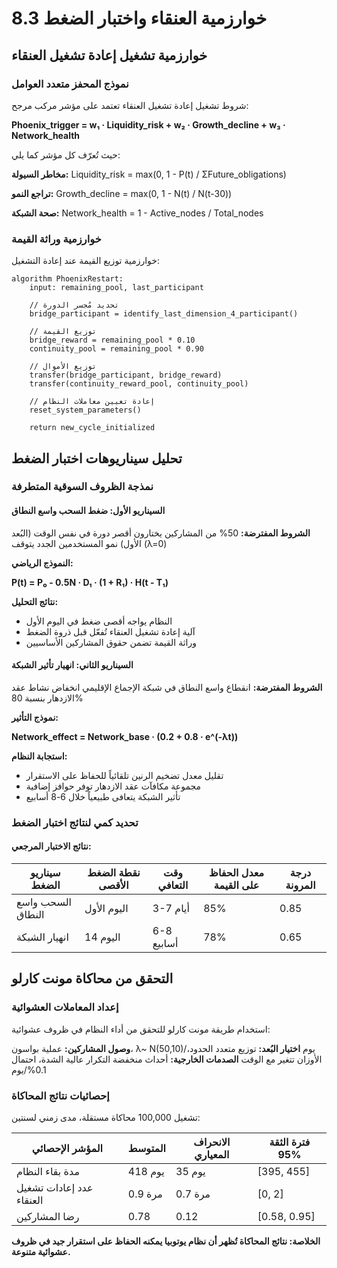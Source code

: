 # 8.3 خوارزمية العنقاء واختبار الضغط

## خوارزمية تشغيل إعادة تشغيل العنقاء

### نموذج المحفز متعدد العوامل

شروط تشغيل إعادة تشغيل العنقاء تعتمد على مؤشر مركب مرجح:

**Phoenix_trigger = w₁ · Liquidity_risk + w₂ · Growth_decline + w₃ · Network_health**

حيث تُعرّف كل مؤشر كما يلي:

**مخاطر السيولة:**
Liquidity_risk = max(0, 1 - P(t) / ΣFuture_obligations)

**تراجع النمو:**
Growth_decline = max(0, 1 - N(t) / N(t-30))

**صحة الشبكة:**
Network_health = 1 - Active_nodes / Total_nodes

### خوارزمية وراثة القيمة

خوارزمية توزيع القيمة عند إعادة التشغيل:

```
algorithm PhoenixRestart:
    input: remaining_pool, last_participant
    
    // تحديد مُجسر الدورة
    bridge_participant = identify_last_dimension_4_participant()
    
    // توزيع القيمة
    bridge_reward = remaining_pool * 0.10
    continuity_pool = remaining_pool * 0.90
    
    // توزيع الأموال
    transfer(bridge_participant, bridge_reward)
    transfer(continuity_reward_pool, continuity_pool)
    
    // إعادة تعيين معاملات النظام
    reset_system_parameters()
    
    return new_cycle_initialized
```


## تحليل سيناريوهات اختبار الضغط

### نمذجة الظروف السوقية المتطرفة

#### السيناريو الأول: ضغط السحب واسع النطاق

**الشروط المفترضة:**
50% من المشاركين يختارون أقصر دورة في نفس الوقت (البُعد الأول)
نمو المستخدمين الجدد يتوقف (λ=0)

**النموذج الرياضي:**

**P(t) = P₀ - 0.5N · D₁ · (1 + R₁) · H(t - T₁)**

**نتائج التحليل:**  
- النظام يواجه أقصى ضغط في اليوم الأول  
- آلية إعادة تشغيل العنقاء تُفعّل قبل ذروة الضغط  
- وراثة القيمة تضمن حقوق المشاركين الأساسيين  

#### السيناريو الثاني: انهيار تأثير الشبكة

**الشروط المفترضة:**
انقطاع واسع النطاق في شبكة الإجماع الإقليمي
انخفاض نشاط عقد الازدهار بنسبة 80%

**نموذج التأثير:**

**Network_effect = Network_base · (0.2 + 0.8 · e^(-λt))**

**استجابة النظام:**  
- تقليل معدل تضخيم الرنين تلقائياً للحفاظ على الاستقرار  
- مجموعة مكافآت عقد الازدهار توفر حوافز إضافية  
- تأثير الشبكة يتعافى طبيعياً خلال 6-8 أسابيع  

### تحديد كمي لنتائج اختبار الضغط

#### نتائج الاختبار المرجعي:

| سيناريو الضغط | نقطة الضغط الأقصى | وقت التعافي | معدل الحفاظ على القيمة | درجة المرونة |
|---------|------------|----------|------------|----------|
| السحب واسع النطاق | اليوم الأول | 3-7 أيام | 85% | 0.85 |
| انهيار الشبكة | اليوم 14 | 6-8 أسابيع | 78% | 0.65 |


## التحقق من محاكاة مونت كارلو

### إعداد المعاملات العشوائية

استخدام طريقة مونت كارلو للتحقق من أداء النظام في ظروف عشوائية:

**وصول المشاركين:** عملية بواسون، λ~ N(50,10)/يوم
**اختيار البُعد:** توزيع متعدد الحدود، الأوزان تتغير مع الوقت
**الصدمات الخارجية:** أحداث منخفضة التكرار عالية الشدة، احتمال 0.1%/يوم

### إحصائيات نتائج المحاكاة

تشغيل 100,000 محاكاة مستقلة، مدى زمني لسنتين:

| المؤشر الإحصائي | المتوسط | الانحراف المعياري | فترة الثقة 95% |
|----------|--------|--------|-------------|
| مدة بقاء النظام | 418 يوم | 35 يوم | [395, 455] |
| عدد إعادات تشغيل العنقاء | 0.9 مرة | 0.7 مرة | [0, 2] |
| رضا المشاركين | 0.78 | 0.12 | [0.58, 0.95] |

**الخلاصة: نتائج المحاكاة تُظهر أن نظام يوتوبيا يمكنه الحفاظ على استقرار جيد في ظروف عشوائية متنوعة.**